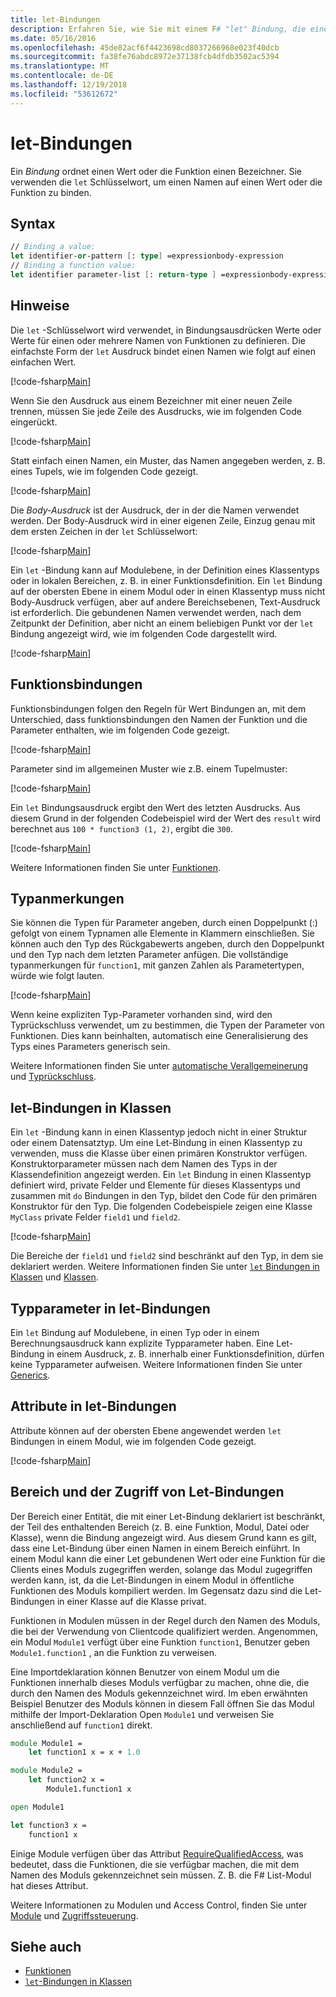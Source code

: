 ```yaml
---
title: let-Bindungen
description: Erfahren Sie, wie Sie mit einem F# "let" Bindung, die einen Bezeichner mit einem Wert oder einer Funktion verknüpft.
ms.date: 05/16/2016
ms.openlocfilehash: 45de82acf6f4423698cd8037266968e023f40dcb
ms.sourcegitcommit: fa38fe76abdc8972e37138fcb4dfdb3502ac5394
ms.translationtype: MT
ms.contentlocale: de-DE
ms.lasthandoff: 12/19/2018
ms.locfileid: "53612672"
---
```

# <a name="let-bindings"></a>let-Bindungen

Ein *Bindung* ordnet einen Wert oder die Funktion einen Bezeichner. Sie verwenden die `let` Schlüsselwort, um einen Namen auf einen Wert oder die Funktion zu binden.

## <a name="syntax"></a>Syntax

```fsharp
// Binding a value:
let identifier-or-pattern [: type] =expressionbody-expression
// Binding a function value:
let identifier parameter-list [: return-type ] =expressionbody-expression
```

## <a name="remarks"></a>Hinweise

Die `let` -Schlüsselwort wird verwendet, in Bindungsausdrücken Werte oder Werte für einen oder mehrere Namen von Funktionen zu definieren. Die einfachste Form der `let` Ausdruck bindet einen Namen wie folgt auf einen einfachen Wert.

[!code-fsharp[Main](../../../../samples/snippets/fsharp/lang-ref-1/snippet1101.fs)]

Wenn Sie den Ausdruck aus einem Bezeichner mit einer neuen Zeile trennen, müssen Sie jede Zeile des Ausdrucks, wie im folgenden Code eingerückt.

[!code-fsharp[Main](../../../../samples/snippets/fsharp/lang-ref-1/snippet1102.fs)]

Statt einfach einen Namen, ein Muster, das Namen angegeben werden, z. B. eines Tupels, wie im folgenden Code gezeigt.

[!code-fsharp[Main](../../../../samples/snippets/fsharp/lang-ref-1/snippet1103.fs)]

Die *Body-Ausdruck* ist der Ausdruck, der in der die Namen verwendet werden. Der Body-Ausdruck wird in einer eigenen Zeile, Einzug genau mit dem ersten Zeichen in der `let` Schlüsselwort:

[!code-fsharp[Main](../../../../samples/snippets/fsharp/lang-ref-1/snippet1104.fs)]

Ein `let` -Bindung kann auf Modulebene, in der Definition eines Klassentyps oder in lokalen Bereichen, z. B. in einer Funktionsdefinition. Ein `let` Bindung auf der obersten Ebene in einem Modul oder in einen Klassentyp muss nicht Body-Ausdruck verfügen, aber auf andere Bereichsebenen, Text-Ausdruck ist erforderlich. Die gebundenen Namen verwendet werden, nach dem Zeitpunkt der Definition, aber nicht an einem beliebigen Punkt vor der `let` Bindung angezeigt wird, wie im folgenden Code dargestellt wird.

[!code-fsharp[Main](../../../../samples/snippets/fsharp/lang-ref-1/snippet1105.fs)]

## <a name="function-bindings"></a>Funktionsbindungen

Funktionsbindungen folgen den Regeln für Wert Bindungen an, mit dem Unterschied, dass funktionsbindungen den Namen der Funktion und die Parameter enthalten, wie im folgenden Code gezeigt.

[!code-fsharp[Main](../../../../samples/snippets/fsharp/lang-ref-1/snippet1106.fs)]

Parameter sind im allgemeinen Muster wie z.B. einem Tupelmuster:

[!code-fsharp[Main](../../../../samples/snippets/fsharp/lang-ref-1/snippet1107.fs)]

Ein `let` Bindungsausdruck ergibt den Wert des letzten Ausdrucks. Aus diesem Grund in der folgenden Codebeispiel wird der Wert des `result` wird berechnet aus `100 * function3 (1, 2)`, ergibt die `300`.

[!code-fsharp[Main](../../../../samples/snippets/fsharp/lang-ref-1/snippet1109.fs)]

Weitere Informationen finden Sie unter [Funktionen](index.md).

## <a name="type-annotations"></a>Typanmerkungen

Sie können die Typen für Parameter angeben, durch einen Doppelpunkt (:) gefolgt von einem Typnamen alle Elemente in Klammern einschließen. Sie können auch den Typ des Rückgabewerts angeben, durch den Doppelpunkt und den Typ nach dem letzten Parameter anfügen. Die vollständige typanmerkungen für `function1`, mit ganzen Zahlen als Parametertypen, würde wie folgt lauten.

[!code-fsharp[Main](../../../../samples/snippets/fsharp/lang-ref-1/snippet1108.fs)]

Wenn keine expliziten Typ-Parameter vorhanden sind, wird den Typrückschluss verwendet, um zu bestimmen, die Typen der Parameter von Funktionen. Dies kann beinhalten, automatisch eine Generalisierung des Typs eines Parameters generisch sein.

Weitere Informationen finden Sie unter [automatische Verallgemeinerung](../generics/automatic-generalization.md) und [Typrückschluss](../type-inference.md).

## <a name="let-bindings-in-classes"></a>let-Bindungen in Klassen

Ein `let` -Bindung kann in einen Klassentyp jedoch nicht in einer Struktur oder einem Datensatztyp. Um eine Let-Bindung in einen Klassentyp zu verwenden, muss die Klasse über einen primären Konstruktor verfügen. Konstruktorparameter müssen nach dem Namen des Typs in der Klassendefinition angezeigt werden. Ein `let` Bindung in einen Klassentyp definiert wird, private Felder und Elemente für dieses Klassentyps und zusammen mit `do` Bindungen in den Typ, bildet den Code für den primären Konstruktor für den Typ. Die folgenden Codebeispiele zeigen eine Klasse `MyClass` private Felder `field1` und `field2`.

[!code-fsharp[Main](../../../../samples/snippets/fsharp/lang-ref-1/snippet1110.fs)]

Die Bereiche der `field1` und `field2` sind beschränkt auf den Typ, in dem sie deklariert werden. Weitere Informationen finden Sie unter [ `let` Bindungen in Klassen](../members/let-bindings-in-classes.md) und [Klassen](../classes.md).

## <a name="type-parameters-in-let-bindings"></a>Typparameter in let-Bindungen

Ein `let` Bindung auf Modulebene, in einen Typ oder in einem Berechnungsausdruck kann explizite Typparameter haben. Eine Let-Bindung in einem Ausdruck, z. B. innerhalb einer Funktionsdefinition, dürfen keine Typparameter aufweisen. Weitere Informationen finden Sie unter [Generics](../generics/index.md).

## <a name="attributes-on-let-bindings"></a>Attribute in let-Bindungen

Attribute können auf der obersten Ebene angewendet werden `let` Bindungen in einem Modul, wie im folgenden Code gezeigt.

[!code-fsharp[Main](../../../../samples/snippets/fsharp/lang-ref-1/snippet1111.fs)]

## <a name="scope-and-accessibility-of-let-bindings"></a>Bereich und der Zugriff von Let-Bindungen

Der Bereich einer Entität, die mit einer Let-Bindung deklariert ist beschränkt, der Teil des enthaltenden Bereich (z. B. eine Funktion, Modul, Datei oder Klasse), wenn die Bindung angezeigt wird. Aus diesem Grund kann es gilt, dass eine Let-Bindung über einen Namen in einem Bereich einführt. In einem Modul kann die einer Let gebundenen Wert oder eine Funktion für die Clients eines Moduls zugegriffen werden, solange das Modul zugegriffen werden kann, ist, da die Let-Bindungen in einem Modul in öffentliche Funktionen des Moduls kompiliert werden. Im Gegensatz dazu sind die Let-Bindungen in einer Klasse auf die Klasse privat.

Funktionen in Modulen müssen in der Regel durch den Namen des Moduls, die bei der Verwendung von Clientcode qualifiziert werden. Angenommen, ein Modul `Module1` verfügt über eine Funktion `function1`, Benutzer geben `Module1.function1` , an die Funktion zu verweisen.

Eine Importdeklaration können Benutzer von einem Modul um die Funktionen innerhalb dieses Moduls verfügbar zu machen, ohne die, die durch den Namen des Moduls gekennzeichnet wird. Im eben erwähnten Beispiel Benutzer des Moduls können in diesem Fall öffnen Sie das Modul mithilfe der Import-Deklaration Open `Module1` und verweisen Sie anschließend auf `function1` direkt.

```fsharp
module Module1 =
    let function1 x = x + 1.0

module Module2 =
    let function2 x =
        Module1.function1 x

open Module1

let function3 x =
    function1 x
```

Einige Module verfügen über das Attribut [RequireQualifiedAccess](https://msdn.microsoft.com/library/8b9b6ade-0471-4413-ac5d-638cd0de5f15), was bedeutet, dass die Funktionen, die sie verfügbar machen, die mit dem Namen des Moduls gekennzeichnet sein müssen. Z. B. die F# List-Modul hat dieses Attribut.

Weitere Informationen zu Modulen und Access Control, finden Sie unter [Module](../modules.md) und [Zugriffssteuerung](../access-control.md).

## <a name="see-also"></a>Siehe auch

- [Funktionen](index.md)
- [`let`-Bindungen in Klassen](../members/let-bindings-in-classes.md)